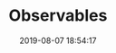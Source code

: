 ---
title: Observables
date: 2019-08-07 18:54:17
type: post
blog: true
image: 2019/observables.png
link: https://observablehq.com/@observablehq
---
